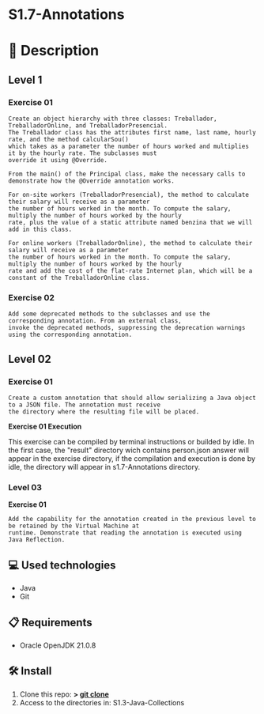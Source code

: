 # S1.7-Annotations

# 📄 **Description**

## **Level 1**

### **Exercise 01**

	Create an object hierarchy with three classes: Treballador, TreballadorOnline, and TreballadorPresencial.
	The Treballador class has the attributes first name, last name, hourly rate, and the method calcularSou() 
	which takes as a parameter the number of hours worked and multiplies it by the hourly rate. The subclasses must 
	override it using @Override.

	From the main() of the Principal class, make the necessary calls to demonstrate how the @Override annotation works.

	For on-site workers (TreballadorPresencial), the method to calculate their salary will receive as a parameter 
	the number of hours worked in the month. To compute the salary, multiply the number of hours worked by the hourly 
	rate, plus the value of a static attribute named benzina that we will add in this class.

	For online workers (TreballadorOnline), the method to calculate their salary will receive as a parameter 
	the number of hours worked in the month. To compute the salary, multiply the number of hours worked by the hourly 
	rate and add the cost of the flat-rate Internet plan, which will be a constant of the TreballadorOnline class.

### **Exercise 02**

	Add some deprecated methods to the subclasses and use the corresponding annotation. From an external class, 
	invoke the deprecated methods, suppressing the deprecation warnings using the corresponding annotation.

## **Level 02**

### **Exercise 01**

	Create a custom annotation that should allow serializing a Java object to a JSON file. The annotation must receive 
	the directory where the resulting file will be placed.

**Exercise 01 Execution**

This exercise can be compiled by terminal instructions or builded by idle. 
In the first case, the "result" directory wich contains person.json answer will appear in the exercise directory,
if the compilation and execution is done by idle, the directory will appear in  s1.7-Annotations directory.

### **Level 03**

**Exercise 01**

    Add the capability for the annotation created in the previous level to be retained by the Virtual Machine at 
	runtime. Demonstrate that reading the annotation is executed using Java Reflection.

	
## 💻 **Used technologies**

- Java
- Git

## 📋 **Requirements**

- Oracle OpenJDK 21.0.8

## 🛠️ **Install**

1. Clone this repo: **>  [git clone](https://github.com/mirexan/S1.2-Exceptions.git)**
2. Access to the directories in: S1.3-Java-Collections

